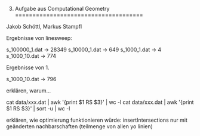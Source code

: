 3. Aufgabe aus Computational Geometry
=====================================

Jakob Schöttl, Markus Stampfl

Ergebnisse von linesweep:

s_100000_1.dat -> 28349
s_10000_1.dat  -> 649
s_1000_1.dat   -> 4
s_1000_10.dat  -> 774


Ergebnisse von 1.

s_1000_10.dat -> 796



erklären, warum...

cat data/xxx.dat | awk '{print $1 RS $3}' | wc -l
cat data/xxx.dat | awk '{print $1 RS $3}' | sort -u | wc -l


erklären, wie optimierung funktionieren würde:
insertIntersections nur mit geänderten nachbarschaften (teilmenge von allen yo linien)
